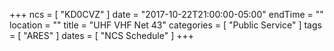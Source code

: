 +++
ncs = [ "KD0CVZ" ]
date = "2017-10-22T21:00:00-05:00"
endTime = ""
location = ""
title = "UHF VHF Net 43"
categories = [ "Public Service" ]
tags = [ "ARES" ]
dates = [ "NCS Schedule" ]
+++
